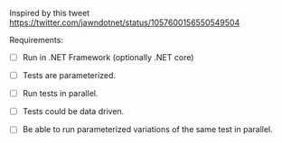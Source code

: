 
Inspired by this tweet https://twitter.com/jawndotnet/status/1057600156550549504

Requirements:
* [ ] Run in .NET Framework (optionally .NET core)
* [ ] Tests are parameterized.
* [ ] Run tests in parallel.
* [ ] Tests could be data driven.
* [ ] Be able to run parameterized variations of the same test in parallel.

